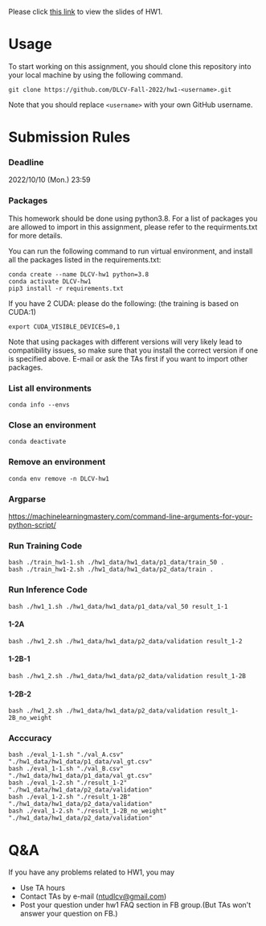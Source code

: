 
Please click [this link](https://docs.google.com/presentation/d/1lXkZrUrV209kMSGn6Lg37rno0Kp_zbdyxOl0K8F9U_E/edit?usp=sharing) to view the slides of HW1.

# Usage
To start working on this assignment, you should clone this repository into your local machine by using the following command.

    git clone https://github.com/DLCV-Fall-2022/hw1-<username>.git
Note that you should replace `<username>` with your own GitHub username.

# Submission Rules
### Deadline
2022/10/10 (Mon.) 23:59


### Packages
This homework should be done using python3.8. For a list of packages you are allowed to import in this assignment, please refer to the requirments.txt for more details.

You can run the following command to run virtual environment, and install all the packages listed in the requirements.txt:

    conda create --name DLCV-hw1 python=3.8
    conda activate DLCV-hw1
    pip3 install -r requirements.txt
    
If you have 2 CUDA: please do the following: (the training is based on CUDA:1)

    export CUDA_VISIBLE_DEVICES=0,1

Note that using packages with different versions will very likely lead to compatibility issues, so make sure that you install the correct version if one is specified above. E-mail or ask the TAs first if you want to import other packages.

### List all environments
    conda info --envs

### Close an environment
    conda deactivate

### Remove an environment
    conda env remove -n DLCV-hw1

### Argparse
https://machinelearningmastery.com/command-line-arguments-for-your-python-script/

### Run Training Code

    bash ./train_hw1-1.sh ./hw1_data/hw1_data/p1_data/train_50 .
    bash ./train_hw1-2.sh ./hw1_data/hw1_data/p2_data/train .
    
### Run Inference Code 

    bash ./hw1_1.sh ./hw1_data/hw1_data/p1_data/val_50 result_1-1 
    
#### 1-2A 

    bash ./hw1_2.sh ./hw1_data/hw1_data/p2_data/validation result_1-2

#### 1-2B-1

    bash ./hw1_2.sh ./hw1_data/hw1_data/p2_data/validation result_1-2B
    
#### 1-2B-2

    bash ./hw1_2.sh ./hw1_data/hw1_data/p2_data/validation result_1-2B_no_weight
    
### Acccuracy

    bash ./eval_1-1.sh "./val_A.csv" "./hw1_data/hw1_data/p1_data/val_gt.csv"
    bash ./eval_1-1.sh "./val_B.csv" "./hw1_data/hw1_data/p1_data/val_gt.csv"
    bash ./eval_1-2.sh "./result_1-2" "./hw1_data/hw1_data/p2_data/validation"
    bash ./eval_1-2.sh "./result_1-2B" "./hw1_data/hw1_data/p2_data/validation"
    bash ./eval_1-2.sh "./result_1-2B_no_weight" "./hw1_data/hw1_data/p2_data/validation"

# Q&A
If you have any problems related to HW1, you may
- Use TA hours
- Contact TAs by e-mail ([ntudlcv@gmail.com](mailto:ntudlcv@gmail.com))
- Post your question under hw1 FAQ section in FB group.(But TAs won't answer your question on FB.)
